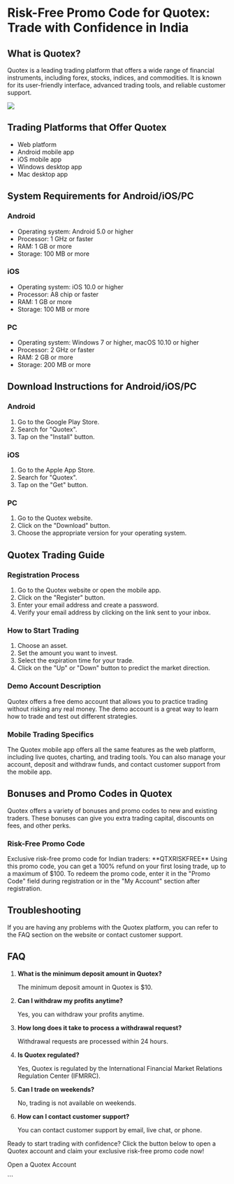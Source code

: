 # Risk-Free Promo Code for Quotex: Trade with Confidence in India

## What is Quotex?

Quotex is a leading trading platform that offers a wide range of
financial instruments, including forex, stocks, indices, and
commodities. It is known for its user-friendly interface, advanced
trading tools, and reliable customer support.

[![](https://static.quotex.io/files/4_en/300_250.jpg)](https://traff.sbs/brokerqxlid)

## Trading Platforms that Offer Quotex

-   Web platform
-   Android mobile app
-   iOS mobile app
-   Windows desktop app
-   Mac desktop app

## System Requirements for Android/iOS/PC

### Android

-   Operating system: Android 5.0 or higher
-   Processor: 1 GHz or faster
-   RAM: 1 GB or more
-   Storage: 100 MB or more

### iOS

-   Operating system: iOS 10.0 or higher
-   Processor: A8 chip or faster
-   RAM: 1 GB or more
-   Storage: 100 MB or more

### PC

-   Operating system: Windows 7 or higher, macOS 10.10 or higher
-   Processor: 2 GHz or faster
-   RAM: 2 GB or more
-   Storage: 200 MB or more

## Download Instructions for Android/iOS/PC

### Android

1.  Go to the Google Play Store.
2.  Search for "Quotex".
3.  Tap on the "Install" button.

### iOS

1.  Go to the Apple App Store.
2.  Search for "Quotex".
3.  Tap on the "Get" button.

### PC

1.  Go to the Quotex website.
2.  Click on the "Download" button.
3.  Choose the appropriate version for your operating system.

## Quotex Trading Guide

### Registration Process

1.  Go to the Quotex website or open the mobile app.
2.  Click on the "Register" button.
3.  Enter your email address and create a password.
4.  Verify your email address by clicking on the link sent to your
    inbox.

### How to Start Trading

1.  Choose an asset.
2.  Set the amount you want to invest.
3.  Select the expiration time for your trade.
4.  Click on the "Up" or "Down" button to predict the market
    direction.

### Demo Account Description

Quotex offers a free demo account that allows you to practice trading
without risking any real money. The demo account is a great way to learn
how to trade and test out different strategies.

### Mobile Trading Specifics

The Quotex mobile app offers all the same features as the web platform,
including live quotes, charting, and trading tools. You can also manage
your account, deposit and withdraw funds, and contact customer support
from the mobile app.

## Bonuses and Promo Codes in Quotex

Quotex offers a variety of bonuses and promo codes to new and existing
traders. These bonuses can give you extra trading capital, discounts on
fees, and other perks.

### Risk-Free Promo Code

Exclusive risk-free promo code for Indian traders: \*\*QTXRISKFREE\*\*
Using this promo code, you can get a 100% refund on your first losing
trade, up to a maximum of \$100. To redeem the promo code, enter it in
the "Promo Code" field during registration or in the "My
Account" section after registration.

## Troubleshooting

If you are having any problems with the Quotex platform, you can refer
to the FAQ section on the website or contact customer support.

## FAQ

1.  **What is the minimum deposit amount in Quotex?**

    The minimum deposit amount in Quotex is \$10.

2.  **Can I withdraw my profits anytime?**

    Yes, you can withdraw your profits anytime.

3.  **How long does it take to process a withdrawal request?**

    Withdrawal requests are processed within 24 hours.

4.  **Is Quotex regulated?**

    Yes, Quotex is regulated by the International Financial Market
    Relations Regulation Center (IFMRRC).

5.  **Can I trade on weekends?**

    No, trading is not available on weekends.

6.  **How can I contact customer support?**

    You can contact customer support by email, live chat, or phone.

Ready to start trading with confidence? Click the button below to open a
Quotex account and claim your exclusive risk-free promo code now!

Open a Quotex Account

\`\`\`

